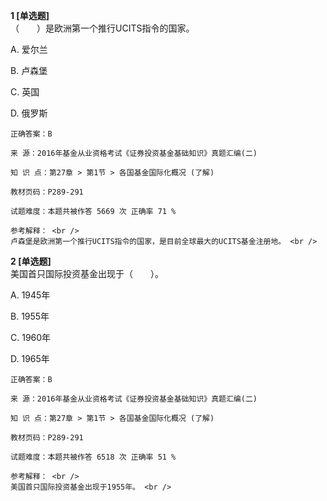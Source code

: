 **1 [单选题]**  <br />
（　　）是欧洲第一个推行UCITS指令的国家。 

A. 爱尔兰

B. 卢森堡

C. 英国

D. 俄罗斯 

```
正确答案：B

来 源：2016年基金从业资格考试《证券投资基金基础知识》真题汇编(二)

知 识 点：第27章 > 第1节 > 各国基金国际化概况 (了解)

教材页码：P289-291

试题难度：本题共被作答 5669 次 正确率 71 %

参考解释： <br />
卢森堡是欧洲第一个推行UCITS指令的国家，是目前全球最大的UCITS基金注册地。 <br />

```


**2 [单选题]**  <br />
美国首只国际投资基金出现于（　　）。 

A. 1945年

B. 1955年

C. 1960年

D. 1965年 

```
正确答案：B

来 源：2016年基金从业资格考试《证券投资基金基础知识》真题汇编(二)

知 识 点：第27章 > 第1节 > 各国基金国际化概况 (了解)

教材页码：P289-291

试题难度：本题共被作答 6518 次 正确率 51 %

参考解释： <br />
美国首只国际投资基金出现于1955年。 <br />

```

